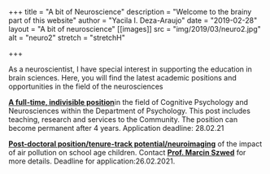 +++
title = "A bit of Neuroscience"
description = "Welcome to the brainy part of this website"
author = "Yacila I. Deza-Araujo"
date = "2019-02-28"
layout = "A bit of neuroscience"
[[images]]
  src = "img/2019/03/neuro2.jpg"
  alt = "neuro2"
  stretch = "stretchH"

+++

As a neuroscientist, I have special interest in supporting the education in brain sciences.
Here, you will find the latest academic positions and opportunities in the field of the neurosciences

[**A full-time, indivisible position**](https://www.uliege.be/upload/docs/application/pdf/2020-12/21.12.2021_psychologie_et_neurosciences_cognitives_site_en.pdf)in the field of Cognitive Psychology and Neurosciences within the Department of Psychology. This post includes teaching, research and services to the Community. The position can become permanent after 4 years. Application deadline: 28.02.21

[**Post-doctoral position/tenure-track potential/neuroimaging**](https://psychologia.uj.edu.pl/en_GB/nauka/laboratoria/Mind-and-Environment-Center) of the impact of air pollution on school age children. Contact [**Prof. Marcin Szwed**](http://www.szwedlab.psychologia.uj.edu.pl/en_GB/contact) for more details. Deadline for application:26.02.2021.






